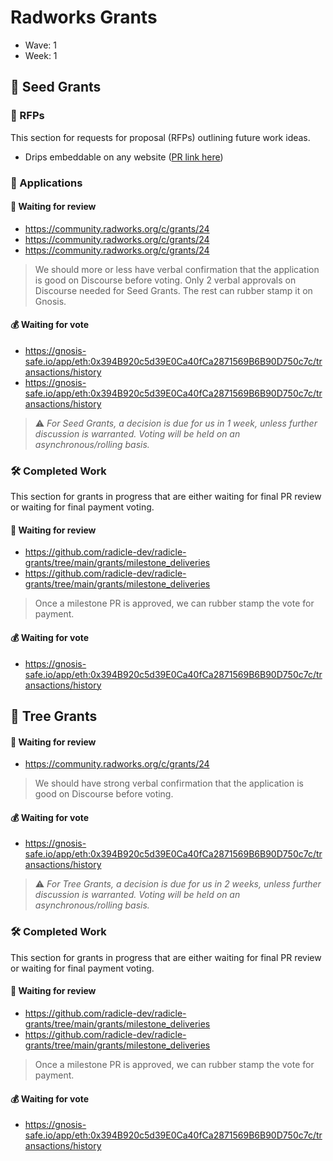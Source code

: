 # Radworks Grants

* Wave: 1
* Week: 1

## 🌱 Seed Grants 

### 🎨 RFPs 

This section for requests for proposal (RFPs) outlining future work ideas.

* Drips embeddable on any website ([PR link here](https://github.com/radicle-dev/radicle-grants/pull/45))

### 📝 Applications 

#### 🧐 Waiting for review
* https://community.radworks.org/c/grants/24
* https://community.radworks.org/c/grants/24
* https://community.radworks.org/c/grants/24

> We should more or less have verbal confirmation that the application is good on Discourse before voting. Only 2 verbal approvals on Discourse needed for Seed Grants. The rest can rubber stamp it on Gnosis.

#### 💰 Waiting for vote
* https://gnosis-safe.io/app/eth:0x394B920c5d39E0Ca40fCa2871569B6B90D750c7c/transactions/history
* https://gnosis-safe.io/app/eth:0x394B920c5d39E0Ca40fCa2871569B6B90D750c7c/transactions/history

> ⚠️ *For Seed Grants, a decision is due for us in 1 week, unless further discussion is warranted. Voting will be held on an asynchronous/rolling basis.*

### 🛠️ Completed Work

This section for grants in progress that are either waiting for final PR review or waiting for final payment voting.

#### 🧐 Waiting for review
* https://github.com/radicle-dev/radicle-grants/tree/main/grants/milestone_deliveries
* https://github.com/radicle-dev/radicle-grants/tree/main/grants/milestone_deliveries

> Once a milestone PR is approved, we can rubber stamp the vote for payment.

#### 💰 Waiting for vote
* https://gnosis-safe.io/app/eth:0x394B920c5d39E0Ca40fCa2871569B6B90D750c7c/transactions/history

## 🌲 Tree Grants

#### 🧐 Waiting for review
* https://community.radworks.org/c/grants/24

> We should have strong verbal confirmation that the application is good on Discourse before voting. 

#### 💰 Waiting for vote
* https://gnosis-safe.io/app/eth:0x394B920c5d39E0Ca40fCa2871569B6B90D750c7c/transactions/history

> ⚠️ *For Tree Grants, a decision is due for us in 2 weeks, unless further discussion is warranted. Voting will be held on an asynchronous/rolling basis.*

### 🛠️ Completed Work

This section for grants in progress that are either waiting for final PR review or waiting for final payment voting.

#### 🧐 Waiting for review
* https://github.com/radicle-dev/radicle-grants/tree/main/grants/milestone_deliveries
* https://github.com/radicle-dev/radicle-grants/tree/main/grants/milestone_deliveries

> Once a milestone PR is approved, we can rubber stamp the vote for payment.

#### 💰 Waiting for vote
* https://gnosis-safe.io/app/eth:0x394B920c5d39E0Ca40fCa2871569B6B90D750c7c/transactions/history
